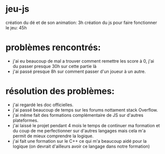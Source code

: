 # jeu-js
création du dé et de son animation: 3h
création du js pour faire fonctionner le jeu: 45h

# problèmes rencontrés:
- j'ai eu beaucoup de mal a trouver comment remettre les score à 0, j'ai du passer presque 30h sur cette partie là
- j'ai passé presque 8h sur comment passer d'un joueur à un autre.

# résolution des problèmes:
- j'ai regardé les doc officielles.
- j'ai passé beaucoup de temps sur les forums nottament stack Overflow.
- j'ai même fait des formations complémentaire de JS sur d'autres plateformes.
- j'ai laissé le projet pendant 4 mois le temps de continuer ma formation et du coup de me perfectionner sur d'autres langages mais cela m'a permit de mieux comprendre la logique.
- j'ai fait une formation sur le C++ ce qui m'a beaucoup aidé pour la logique (on devrait d'ailleurs avoir ce langage dans notre formation)
